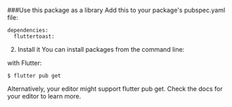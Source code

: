 ###Use this package as a library
Add this to your package's pubspec.yaml file:

````
dependencies:
  fluttertoast:
````
2. Install it
You can install packages from the command line:

with Flutter:

````
$ flutter pub get
````
Alternatively, your editor might support flutter pub get. Check the docs for your editor to learn more.

